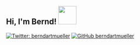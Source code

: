 <h2> Hi, I'm Bernd! <img src="https://media.giphy.com/media/mGcNjsfWAjY5AEZNw6/giphy.gif" width="50"></h2>
</em></p>

[![Twitter: berndartmueller](https://img.shields.io/twitter/follow/berndartmueller?style=social)](https://twitter.com/berndartmueller)
[![GitHub berndartmueller](https://img.shields.io/github/followers/berndartmueller?label=follow&style=social)](https://github.com/berndartmueller)
